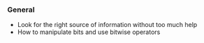 ### General
- Look for the right source of information without too much help
- How to manipulate bits and use bitwise operators
